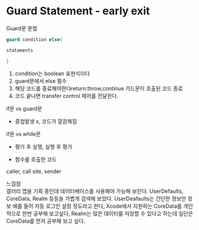 # Guard Statement - early exit

Guard문 문법

```swift
guard condition else{

statements

}
```
1. condition는  boolean 표현식이다
2. guard문에서 else 필수
3. 해당 코드를 중료해야한다return.throw,continue 가드문이 호출된 코드 종료
4. 코드 끝나면 transfer control 제어를 전달한다.

 if문 vs guard문

- 중첩발생 x, 코드가 깔끔해짐

 if문 vs while문

- 평가 후 실행, 실행 후 평가

- 함수를 호출한 코드

caller, call site, sender


느낌점<br>
갤러리 앱을 기획 중인데 데이터베이스를 사용해야 가능해 보인다. UserDefaults, CoreData, Realm 등등을 가볍게 검색해 보았다. 
UserDeafaults는 간단한 정보만 정보 예를 들어 자동 로그인 설정 정도라고 한다, Xcode에서 지원하는 CoreData를 개인적으로 한번 공부해 보고싶다, Realm는 많은 데이터를 저장할 수 있다고 하는데
일단은 CoreData를 먼저 공부해 보고 싶다.
